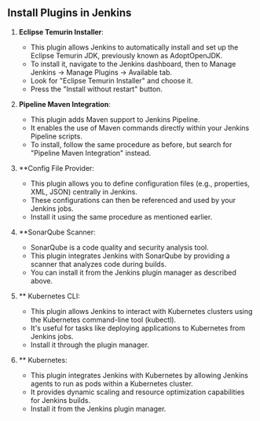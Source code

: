 ## Install Plugins in Jenkins

1. **Eclipse Temurin Installer**:

	- This plugin allows Jenkins to automatically install and set up the Eclipse Temurin JDK, previously known as AdoptOpenJDK.
	- To install it, navigate to the Jenkins dashboard, then to Manage Jenkins -> Manage Plugins -> Available tab.
	- Look for "Eclipse Temurin Installer" and choose it.
	- Press the "Install without restart" button.
   
2. **Pipeline Maven Integration**:
   - This plugin adds Maven support to Jenkins Pipeline.
   - It enables the use of Maven commands directly within your Jenkins Pipeline scripts.
   - To install, follow the same procedure as before, but search for "Pipeline Maven Integration" instead.
   
3. **Config File Provider:

   - This plugin allows you to define configuration files (e.g., properties, XML, JSON) centrally in Jenkins.
   - These configurations can then be referenced and used by your Jenkins jobs.
   - Install it using the same procedure as mentioned earlier.

4. **SonarQube Scanner:

   - SonarQube is a code quality and security analysis tool.
   - This plugin integrates Jenkins with SonarQube by providing a scanner that analyzes code during builds.
   - You can install it from the Jenkins plugin manager as described above.   
5. ** Kubernetes CLI:

   - This plugin allows Jenkins to interact with Kubernetes clusters using the Kubernetes command-line tool (kubectl).
   - It's useful for tasks like deploying applications to Kubernetes from Jenkins jobs.
   - Install it through the plugin manager.
   
6. ** Kubernetes:
   - This plugin integrates Jenkins with Kubernetes by allowing Jenkins agents to run as pods within a Kubernetes cluster.
   - It provides dynamic scaling and resource optimization capabilities for Jenkins builds.
   - Install it from the Jenkins plugin manager.

